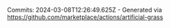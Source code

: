 Commits: 2024-03-08T12:26:49.625Z - Generated via https://github.com/marketplace/actions/artificial-grass
<br>
